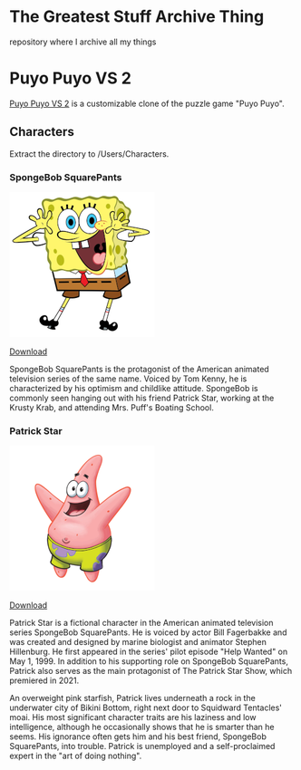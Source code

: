 # The Greatest Stuff Archive Thing

repository where I archive all my things

# Puyo Puyo VS 2

[Puyo Puyo VS 2](https://puyovs.com) is a customizable clone of the puzzle game "Puyo Puyo".

## Characters

Extract the directory to /Users/Characters.

### SpongeBob SquarePants

![SpongeBob](https://github.com/J1Github/thegreateststuffarchivething/raw/main/images/spongebob.png)

[Download](https://github.com/J1Github/thegreateststuffarchivething/raw/main/puyopuyovs/spongebob/spongebobpuyovs.zip)

SpongeBob SquarePants is the protagonist of the American animated television series of the same name. Voiced by Tom Kenny, he is characterized by his optimism and childlike attitude. SpongeBob is commonly seen hanging out with his friend Patrick Star, working at the Krusty Krab, and attending Mrs. Puff's Boating School.

### Patrick Star

![Patrick](https://github.com/J1Github/thegreateststuffarchivething/raw/12485c772fff8412921238c1528088e947b15d98/images/patrick.png)

[Download](https://github.com/J1Github/thegreateststuffarchivething/raw/12485c772fff8412921238c1528088e947b15d98/puyopuyovs/patrick/patrickpuyovs.zip)

Patrick Star is a fictional character in the American animated television series SpongeBob SquarePants. He is voiced by actor Bill Fagerbakke and was created and designed by marine biologist and animator Stephen Hillenburg. He first appeared in the series' pilot episode "Help Wanted" on May 1, 1999. In addition to his supporting role on SpongeBob SquarePants, Patrick also serves as the main protagonist of The Patrick Star Show, which premiered in 2021.

An overweight pink starfish, Patrick lives underneath a rock in the underwater city of Bikini Bottom, right next door to Squidward Tentacles' moai. His most significant character traits are his laziness and low intelligence, although he occasionally shows that he is smarter than he seems. His ignorance often gets him and his best friend, SpongeBob SquarePants, into trouble. Patrick is unemployed and a self-proclaimed expert in the "art of doing nothing".
